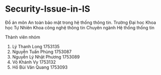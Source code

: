 # Security-Issue-in-IS
Đồ án môn An toàn bảo mật trong hệ thống thông tin. 
Trường Đại hoc Khoa học Tự Nhiên
Khoa công nghệ thông tin
Chuyên ngành Hệ thống thống tin

Thành viên nhóm
1. Lý Thanh Long         1753135
2. Nguyễn Tuấn Phùng     1753087
3. Nguyễn Lý Nhật Phương 1753089
4. Võ Khánh Vy           1753132 
5. Hồ Bùi Văn Quang      1753093

